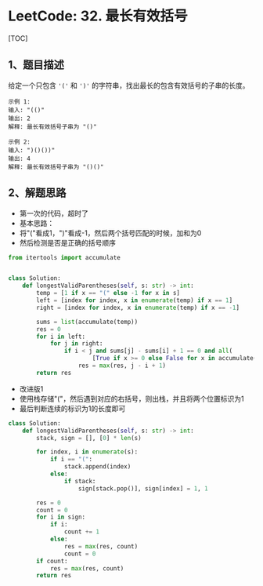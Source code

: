 # LeetCode: 32. 最长有效括号

[TOC]

## 1、题目描述

给定一个只包含 `'('` 和 `')'` 的字符串，找出最长的包含有效括号的子串的长度。

```
示例 1:
输入: "(()"
输出: 2
解释: 最长有效括号子串为 "()"

示例 2:
输入: ")()())"
输出: 4
解释: 最长有效括号子串为 "()()"
```





## 2、解题思路



- 第一次的代码，超时了
- 基本思路：
- 将"("看成1，")"看成-1，然后两个括号匹配的时候，加和为0
- 然后检测是否是正确的括号顺序

```python
from itertools import accumulate


class Solution:
    def longestValidParentheses(self, s: str) -> int:
        temp = [1 if x == "(" else -1 for x in s]
        left = [index for index, x in enumerate(temp) if x == 1]
        right = [index for index, x in enumerate(temp) if x == -1]

        sums = list(accumulate(temp))
        res = 0
        for i in left:
            for j in right:
                if i < j and sums[j] - sums[i] + 1 == 0 and all(
                        [True if x >= 0 else False for x in accumulate(temp[i:j + 1])]):
                    res = max(res, j - i + 1)
        return res
```



- 改进版1
- 使用栈存储"("，然后遇到对应的右括号，则出栈，并且将两个位置标识为1
- 最后判断连续的标识为1的长度即可

```python
class Solution:
    def longestValidParentheses(self, s: str) -> int:
        stack, sign = [], [0] * len(s)

        for index, i in enumerate(s):
            if i == "(":
                stack.append(index)
            else:
                if stack:
                    sign[stack.pop()], sign[index] = 1, 1

        res = 0
        count = 0
        for i in sign:
            if i:
                count += 1
            else:
                res = max(res, count)
                count = 0
        if count:
            res = max(res, count)
        return res
```

